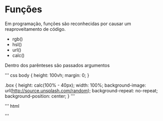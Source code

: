 # Funções

Em programação, funções são reconhecidas por causar um reaproveitamento de
código.

* rgb()
* hsl()
* url()
* calc()

Dentro dos parênteses são passados argumentos

''' css
body {
  height: 100vh;
  margin: 0;
}

.box {
  height: calc(100% - 40px);
  width: 100%;
  background-image: url(http://source.unsplash.com/random);
  background-repeat: no-repeat;
  background-position: center;
}
'''

''' html
<div class="box"></div>
'''